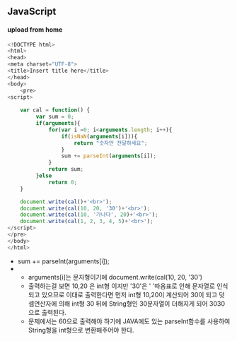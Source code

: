 ## JavaScript  

#### upload from home

```javascript
<!DOCTYPE html>
<html>
<head>
<meta charset="UTF-8">
<title>Insert title here</title>
</head>
<body>
	<pre>
<script>
	
	var cal = function() {
		 var sum = 0;
		 if(arguments){
			 for(var i =0; i<arguments.length; i++){
				 if(isNaN(arguments[i])){
					 return "숫자만 전달하세요";
				 }
				 sum += parseInt(arguments[i]);
			 }
			 return sum;
		 }else
			 return 0;
	}

	document.write(cal()+'<br>');
	document.write(cal(10, 20, '30')+'<br>');
	document.write(cal(10, '가나다', 20)+'<br>');
	document.write(cal(1, 2, 3, 4, 5)+'<br>');
</script>
</pre>
</body>
</html>
```

- sum += parseInt(arguments[i]);
- - arguments[i]는 문자형이기에  document.write(cal(10, 20, '30')
  - 출력하는걸 보면 10,20 은 int형 이지만 '30'은 ' '따옴표로 인해 문자열로 인식되고 있으므로 이대로 출력한다면 먼저 int형 10,20이 계산되어 30이 되고 덧셈연산자에 의해 int형 30 뒤에 String형인 30문자열이 더해지게 되어 3030으로 출력된다. 
  - 문제에서는 60으로 출력해야 하기에 JAVA에도 있는 parseInt함수를 사용하여 String형을 int형으로 변환해주어야 한다. 

